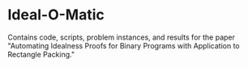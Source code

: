# Ideal-O-Matic
Contains code, scripts, problem instances, and results for the paper "Automating Idealness Proofs for Binary Programs with Application to Rectangle Packing."
